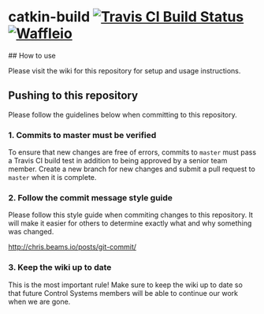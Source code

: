 <h1>catkin-build <a href="https://travis-ci.com/KSU-ART/catkin-build"><img alt="Travis CI Build Status" src="https://travis-ci.com/KSU-ART/catkin-build.svg?token=ugRLvxzsf9tqqaFW7vdm&branch=master"/></a> <a href="https://waffle.io/KSU-ART/catkin-build"><img alt="Waffleio" src="https://badge.waffle.io/KSU-ART/catkin-build.svg?label=Ready"/></a></h1>
## How to use

Please visit the wiki for this repository for setup and usage instructions.

## Pushing to this repository

Please follow the guidelines below when committing to this repository.

### 1. Commits to master must be verified

To ensure that new changes are free of errors, commits to `master` must pass a Travis CI build test in addition to being approved by a senior team member. Create a new branch for new changes and submit a pull request to `master` when it is complete.

### 2. Follow the commit message style guide

Please follow this style guide when commiting changes to this
repository. It will make it easier for others to determine exactly what
and why something was changed.

http://chris.beams.io/posts/git-commit/

### 3. Keep the wiki up to date

This is the most important rule! Make sure to keep the wiki up to date
so that future Control Systems members will be able to continue our work
when we are gone.
